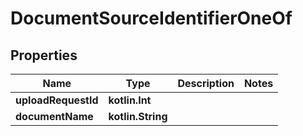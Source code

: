 
# DocumentSourceIdentifierOneOf

## Properties
| Name | Type | Description | Notes |
| ------------ | ------------- | ------------- | ------------- |
| **uploadRequestId** | **kotlin.Int** |  |  |
| **documentName** | **kotlin.String** |  |  |



